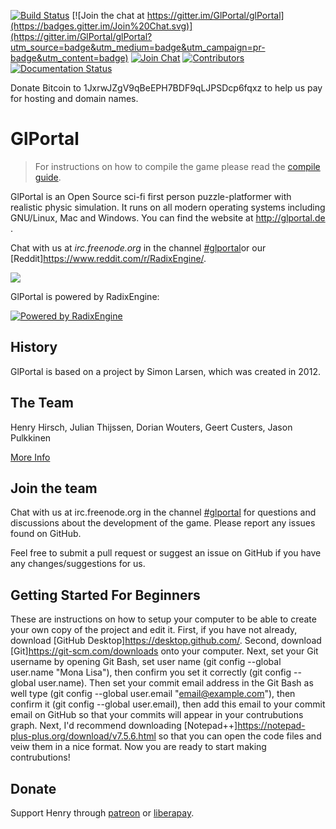 [![Build Status](https://api.travis-ci.org/GlPortal/glPortal.svg?branch=master)](https://travis-ci.org/GlPortal/glPortal)
[![Join the chat at https://gitter.im/GlPortal/glPortal](https://badges.gitter.im/Join%20Chat.svg)](https://gitter.im/GlPortal/glPortal?utm_source=badge&utm_medium=badge&utm_campaign=pr-badge&utm_content=badge)
[![Join Chat](https://img.shields.io/badge/irc-join_chat-brightgreen.svg)](http://kiwiirc.com/client/irc.freenode.com/#glportal)
[![Contributors](https://img.shields.io/badge/contributors-stats-brightgreen.svg)](http://stats.glportal.de/)
[![Documentation Status](https://img.shields.io/badge/specification-latest-brightgreen.svg)](http://specification.glportal.de/en/latest/?badge=latest)

Donate Bitcoin to 1JxrwJZgV9qBeEPH7BDF9qLJPSDcp6fqxz to help us pay for hosting and domain names.
# GlPortal

> For instructions on how to compile the game please read the [compile guide](COMPILE.md).

GlPortal is an Open Source sci-fi first person puzzle-platformer with realistic physic simulation.
It runs on all modern operating systems including GNU/Linux, Mac and Windows.
You can find the website at http://glportal.de .

Chat with us at *irc.freenode.org* in the channel [#glportal](http://kiwiirc.com/client/irc.freenode.com/#glportal)or our [Reddit]<https://www.reddit.com/r/RadixEngine/>.

<img src="http://glportal.de/glportal.gif">

GlPortal is powered by RadixEngine:

[![Powered by RadixEngine](https://raw.githubusercontent.com/GlPortal/glportal_raw_data/master/graphics/logo/radix/RadixEngine.png)](https://github.com/GlPortal/RadixEngine)	

## History
GlPortal is based on a project by Simon Larsen, which was created in 2012. 
## The Team
Henry Hirsch, Julian Thijssen, Dorian Wouters, Geert Custers, Jason Pulkkinen

[More Info](CONTRIBUTORS.md)

## Join the team
Chat with us at irc.freenode.org in the channel [#glportal](http://kiwiirc.com/client/irc.freenode.com/#glportal)
for questions and discussions about the development of the game.
Please report any issues found on GitHub.

Feel free to submit a pull request or suggest an issue on GitHub if you have any changes/suggestions for us.

## Getting Started For Beginners
These are instructions on how to setup your computer to be able to create your own copy of the project and edit it.
First, if you have not already, download [GitHub Desktop]<https://desktop.github.com/>.
Second, download [Git]<https://git-scm.com/downloads> onto your computer.
Next, set your Git username by opening Git Bash, set user name (git config --global user.name "Mona Lisa"), then confirm you set it correctly (git config --global user.name).
Then set your commit email address in the Git Bash as well type (git config --global user.email "email@example.com"), then confirm it (git config --global user.email), then add this email to your commit email on GitHub so that your commits will appear in your contrubutions graph.
Next, I'd recommend downloading [Notepad++]<https://notepad-plus-plus.org/download/v7.5.6.html> so that you can open the code files and veiw them in a nice format.
Now you are ready to start making contrubutions!

## Donate
Support Henry through [patreon](https://www.patreon.com/developerHenry) or [liberapay](https://liberapay.com/Henry).
